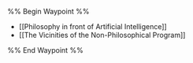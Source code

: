 %% Begin Waypoint %%
- [[Philosophy in front of Artificial Intelligence]]
- [[The Vicinities of the Non-Philosophical Program]]

%% End Waypoint %%
